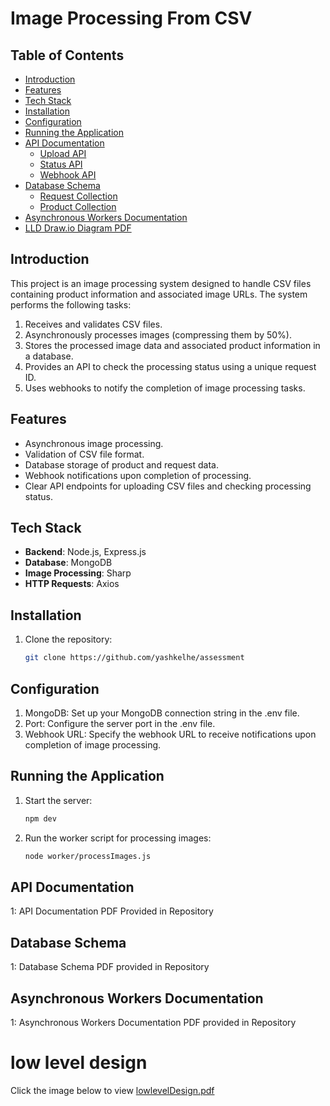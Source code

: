 # Image Processing From CSV

## Table of Contents

- [Introduction](#introduction)
- [Features](#features)
- [Tech Stack](#tech-stack)
- [Installation](#installation)
- [Configuration](#configuration)
- [Running the Application](#running-the-application)
- [API Documentation](#api-documentation)
  - [Upload API](#upload-api)
  - [Status API](#status-api)
  - [Webhook API](#webhook-api)
- [Database Schema](#database-schema)
  - [Request Collection](#request-collection)
  - [Product Collection](#product-collection)
- [Asynchronous Workers Documentation](#asynchronous-workers-documentation)
- [LLD Draw.io Diagram PDF](#lld-draw.io-diagram-pdf)

## Introduction

This project is an image processing system designed to handle CSV files containing product information and associated image URLs. The system performs the following tasks:

1. Receives and validates CSV files.
2. Asynchronously processes images (compressing them by 50%).
3. Stores the processed image data and associated product information in a database.
4. Provides an API to check the processing status using a unique request ID.
5. Uses webhooks to notify the completion of image processing tasks.

## Features

- Asynchronous image processing.
- Validation of CSV file format.
- Database storage of product and request data.
- Webhook notifications upon completion of processing.
- Clear API endpoints for uploading CSV files and checking processing status.

## Tech Stack

- **Backend**: Node.js, Express.js
- **Database**: MongoDB
- **Image Processing**: Sharp
- **HTTP Requests**: Axios

## Installation

1. Clone the repository:

   ```bash
   git clone https://github.com/yashkelhe/assessment

   ```

## Configuration

1. MongoDB: Set up your MongoDB connection string in the .env file.
2. Port: Configure the server port in the .env file.
3. Webhook URL: Specify the webhook URL to receive notifications upon completion of image processing.

## Running the Application

1. Start the server:
   ```bash
   npm dev
   ```
2. Run the worker script for processing images:
   ```bash
   node worker/processImages.js
   ```

## API Documentation

1: API Documentation PDF Provided in Repository

## Database Schema

1: Database Schema PDF provided in Repository

## Asynchronous Workers Documentation

1: Asynchronous Workers Documentation PDF provided in Repository

# low level design

Click the image below to view [lowlevelDesign.pdf](https://github.com/yashkelhe/assessment/blob/main/lowleveldesign.pdf)
